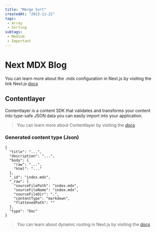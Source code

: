 ```yaml
---
title: "Merge Sort"
createdAt: "2023-11-22"
tags: 
 - Array
 - Sorting
subtags: 
 - Medium
 - Important
---
```


# Next MDX Blog
You can learn more about the .mdx configuration in Next.js by visiting the link Next.js [docs](https://nextjs.org/docs/app/building-your-application/configuring/mdx)

## Contentlayer

Contentlayer is a  content SDK  that validates and transforms your content into  type-safe  JSON data you can easily import into your application.

>You can learn more about Contentlayer by visiting the [docs](https://contentlayer.dev/)

### Generated content type (Json)
```
{
  "title": "...",
  "description": "...",
  "body": {
    "raw": "...",
    "html": "..."
  },
  "_id": "index.mdx",
  "_raw": {
    "sourceFilePath": "index.mdx",
    "sourceFileName": "index.mdx",
    "sourceFileDir": ".",
    "contentType": "markdown",
    "flattenedPath": ""
  },
  "type": "Doc"
}
```
>You can learn about dynamic routing in Next.js by visiting the [docs](https://nextjs.org/docs/app/building-your-application/routing/dynamic-routes)


